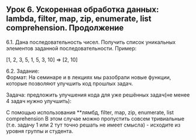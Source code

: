 ## Урок 6. Ускоренная обработка данных: lambda, filter, map, zip, enumerate, list comprehension. Продолжение
6.1. Дана последовательность чисел. Получить список уникальных элементов заданной последовательности.
Пример:

[1, 2, 3, 5, 1, 5, 3, 10] => [2, 10]

6.2. Задание:  
Формат: На семинаре и в лекциях мы разобрали новые функции, которые позволяют улучшить код прошлых задач.

Задача: предложить улучшения кода для уже решённых задач(не менее 4 задач нужно улучшить):

С помощью использования **лямбд, filter, map, zip, enumerate, list comprehension
В этом случае можно пропустить совсем тривиальные (т.е. задачу 1 или 2 тут точно решать не имеет смысла) - исходите из уровня группы и студента.